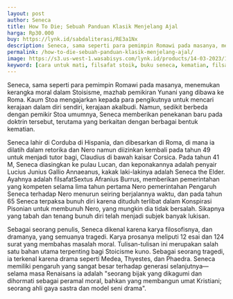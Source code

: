 ```yaml
---
layout: post
author: Seneca
title: How To Die; Sebuah Panduan Klasik Menjelang Ajal
harga: Rp30.000
buy: https://lynk.id/sabdaliterasi/RE3a1Nx
description: Seneca, sama seperti para pemimpin Romawi pada masanya, menemukan kerangka moral dalam Stoisisme, mazhab pemikiran Yunani yang dibawa ke Roma. Kaum St
permalink: /how-to-die-sebuah-panduan-klasik-menjelang-ajal/
image: https://s3.us-west-1.wasabisys.com/lynk.id/products/14-03-2023/1678810947852_9333805
keyword: [cara untuk mati, filsafat stoik, buku seneca, kematian, filsafat kematian, apakah mati itu sakit]
---
```

<p>Seneca, sama seperti para pemimpin Romawi pada masanya, menemukan kerangka moral dalam Stoisisme, mazhab pemikiran Yunani yang dibawa ke Roma. Kaum Stoa mengajarkan kepada para pengikutnya untuk mencari kerajaan dalam diri sendiri, kerajaan akalbudi. Namun, sedikit berbeda dengan pemikir Stoa umumnya, Seneca memberikan penekanan baru pada doktrin tersebut, terutama yang berkaitan dengan berbagai bentuk kematian.</p><p>Seneca lahir di Corduba di Hispania, dan dibesarkan di Roma, di mana ia dilatih dalam retorika dan Nero namun diizinkan kembali pada tahun 49 untuk menjadi tutor bagi, Claudius di bawah kaisar Corsica. Pada tahun 41 M, Seneca diasingkan ke pulau Lucan, dan keponakannya adalah penyair Lucius Junius Gallio Annaeanus, kakak laki-lakinya adalah Seneca the Elder. Ayahnya adalah filsafatSextus Afranius Burrus, memberikan pemerintahan yang kompeten selama lima tahun pertama Nero pemerintahan Pengaruh Seneca terhadap Nero menurun seiring berjalannya waktu, dan pada tahun 65 Seneca terpaksa bunuh diri karena dituduh terlibat dalam Konspirasi Pisonian untuk membunuh Nero, yang mungkin dia tidak bersalah. Sikapnya yang tabah dan tenang bunuh diri telah menjadi subjek banyak lukisan.</p><p>Sebagai seorang penulis, Seneca dikenal karena karya filosofisnya, dan dramanya, yang semuanya tragedi. Karya prosanya meliputi 12 esai dan 124 surat yang membahas masalah moral. Tulisan-tulisan ini merupakan salah satu bahan utama terpenting bagi Stoicisme kuno. Sebagai seorang tragedi, ia terkenal karena drama seperti Medea, Thyestes, dan Phaedra. Seneca memiliki pengaruh yang sangat besar terhadap generasi selanjutnya—selama masa Renaisans ia adalah "seorang bijak yang dikagumi dan dihormati sebagai peramal moral, bahkan yang membangun umat Kristiani; seorang ahli gaya sastra dan model seni drama".</p>
